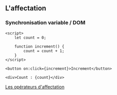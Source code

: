<!-- .slide: class="with-code-bg-dark" -->

## L'affectation

### Synchronisation variable / DOM

```svelte [1-11|5,11]
<script>
	let count = 0;

	function increment() {
		count = count + 1;
	}
</script>

<button on:click={increment}>Increment</button>

<div>Count : {count}</div>
```

[Les opérateurs d'affectation](https://developer.mozilla.org/fr/docs/Web/JavaScript/Guide/Expressions_and_Operators#op%C3%A9rateurs_daffectation)
